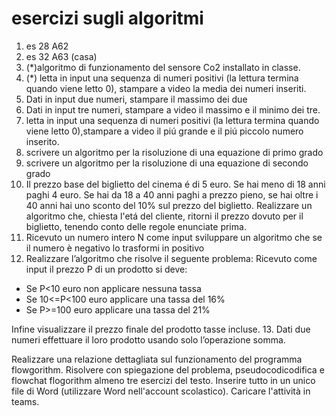 # esercizi sugli algoritmi 

1. es 28 A62
2. es 32 A63 (casa)
3. (*)algoritmo di funzionamento del sensore Co2 installato in classe.
4. (*) letta in input una sequenza di numeri positivi (la lettura termina quando viene letto 0), stampare a video la media dei numeri inseriti.
5. Dati in input due numeri, stampare il massimo dei due
6. Dati in input tre numeri, stampare a video il massimo e il minimo dei tre.
7. letta in input una sequenza di numeri positivi (la lettura termina quando viene letto 0),stampare a video il piú grande e il piú piccolo numero inserito.
8. scrivere un algoritmo per la risoluzione di una equazione di primo grado
9. scrivere un algoritmo per la risoluzione di una equazione di secondo grado
10. Il prezzo base del biglietto del cinema é di 5 euro. Se hai meno di 18 anni paghi 4 euro. Se hai da 18 a 40 anni paghi a prezzo pieno, se hai oltre i 40 anni hai uno sconto del 10% sul prezzo del biglietto. Realizzare un algoritmo che, chiesta l'etá del cliente, ritorni il prezzo dovuto per il biglietto, tenendo conto delle regole enunciate prima.
11. Ricevuto un numero intero N come input sviluppare un algoritmo che se il numero è negativo lo trasformi in positivo
12. Realizzare l’algoritmo che risolve il seguente problema: Ricevuto come input il prezzo P di un prodotto si deve:
   - Se P<10 euro non applicare nessuna tassa
   - Se 10<=P<100 euro applicare una tassa del 16%
   - Se P>=100 euro applicare una tassa del 21%
   
Infine visualizzare il prezzo finale del prodotto tasse
incluse.
13. Dati due numeri effettuare il loro prodotto usando solo l’operazione somma.


Realizzare una relazione dettagliata sul funzionamento del programma flowgorithm.
Risolvere con spiegazione del problema, pseudocodicodifica e flowchat flogorithm almeno tre esercizi del testo.
Inserire tutto in un unico file di Word (utilizzare Word nell'account scolastico).
Caricare l'attività in teams.
